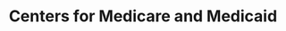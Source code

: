 ---
title: "Centers for Medicare and Medicaid"
summary: "Centers for Medicare and Medicaid summary"
lede: "Centers for Medicare and Medicaid lede"
---